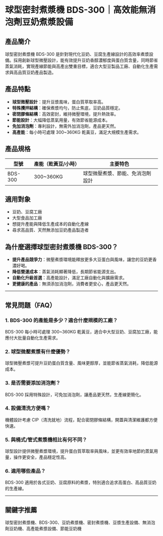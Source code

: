 # 球型密封煮漿機 BDS-300｜高效能無消泡劑豆奶煮漿設備

## 產品簡介

球型密封煮漿機 BDS-300 是針對現代化豆奶、豆腐生產線設計的高效率煮漿設備。採用創新球型微壓設計，能有效提升豆奶香醇濃郁度與蛋白質含量，同時節省蒸氣消耗，實現產線節能與高產出雙重目標，適合大型豆製品工廠、自動化生產需求與高品質豆奶產品製造。

## 產品特點

- **球型微壓設計**：提升豆漿風味，蛋白質萃取率高。
- **特殊攪拌結構**：確保煮漿均勻，防止焦底，豆奶品質穩定。
- **密閉膠條結構**：高效密封，維持微壓環境，提升熱效率。
- **節能設計**：大幅降低蒸氣用量，有效節省能源成本。
- **免加消泡劑**：專利設計，無需外加消泡劑，產品更天然。
- **高產能**：每小時可處理 300~360KG 乾黃豆，滿足大規模生產需求。

## 產品規格

| 型號      | 產能（乾黃豆/小時） | 主要特色                           |
|-----------|---------------------|------------------------------------|
| BDS-300   | 300~360KG           | 球型微壓煮漿、節能、免消泡劑設計   |

## 適用對象

- 豆奶、豆腐工廠
- 大型食品加工廠
- 想提升產能與降低生產成本的自動化產線
- 尋求高品質、天然無添加豆奶產品製造者

## 為什麼選擇球型密封煮漿機 BDS-300？

- **提升產品競爭力**：微壓煮漿環境能釋放更多大豆蛋白與風味，讓您的豆奶更香濃好喝。
- **降低營運成本**：蒸氣消耗顯著降低，長期節省能源支出。
- **自動化升級首選**：高產能設計，滿足工廠自動化與擴廠需求。
- **更健康的產品**：無須添加消泡劑，消費者更安心，產品更天然。

---

## 常見問題（FAQ）

### 1. BDS-300 的產能是多少？適合什麼規模的工廠？
BDS-300 每小時可處理 300~360KG 乾黃豆，適合中大型豆奶、豆腐加工廠，能應付大批量自動化生產需求。

### 2. 球型微壓煮漿有什麼優勢？
球型微壓煮漿可提升豆奶蛋白質含量、風味更醇厚，並能節省蒸氣消耗，降低能源成本。

### 3. 是否需要添加消泡劑？
BDS-300 採用特殊設計，可免加消泡劑，讓產品更天然，生產線更簡化。

### 4. 設備清洗方便嗎？
機體設計考慮 CIP（清洗就地）流程，配合密閉膠條結構，開蓋與清潔維護都方便快速。

### 5. 與桶式/管式煮漿機相比有何不同？
球型設計提供微壓煮漿環境，提升蛋白質萃取率與風味，並更有效率地節約蒸氣用量，操作更安全，產品穩定性高。

### 6. 適用哪些產品？
BDS-300 適用於各式豆奶、豆腐原料的煮漿，特別適合追求高蛋白、高品質豆奶的生產線。

---

## 關鍵字推薦

球型密封煮漿機、BDS-300、豆奶煮漿機、密封煮漿機、豆漿生產設備、無消泡劑豆奶機、高產能煮漿設備、節能豆奶機
